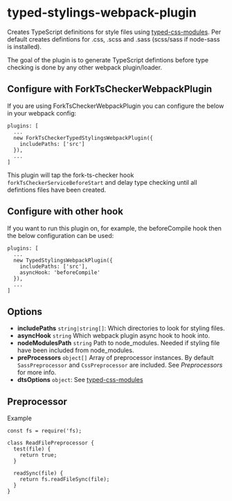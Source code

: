# typed-stylings-webpack-plugin

Creates TypeScript definitions for style files using [typed-css-modules](https://github.com/Quramy/typed-css-modules). Per default creates defintions for .css, .scss and .sass (scss/sass if node-sass is installed).

The goal of the plugin is to generate TypeScript defintions before type checking is done by any other webpack plugin/loader.

## Configure with ForkTsCheckerWebpackPlugin

If you are using ForkTsCheckerWebpackPlugin you can configure the below in your webpack config:

```
plugins: [
  ...
  new ForkTsCheckerTypedStylingsWebpackPlugin({
    includePaths: ['src']
  }),
  ...
]
```

This plugin will tap the fork-ts-checker hook `forkTsCheckerServiceBeforeStart` and delay type checking until all defintions files have been created.

## Configure with other hook

If you want to run this plugin on, for example, the beforeCompile hook then the below configuration can be used:

```
plugins: [
  ...
  new TypedStylingsWebpackPlugin({
    includePaths: ['src'],
    asyncHook: 'beforeCompile'
  }),
  ...
]
```

## Options

- **includePaths** `string|string[]`:
  Which directories to look for styling files.
- **asyncHook** `string`
  Which webpack plugin async hook to hook into.
- **nodeModulesPath** `string`
  Path to node_modules. Needed if styling file have been included from node_modules.
- **preProcessors** `object[]`
  Array of preprocessor instances. By default `SassPreprocessor` and `CssPreprocessor` are included. See _Preprocessors_ for more info.
- **dtsOptions** `object`:
  See [typed-css-modules](https://github.com/Quramy/typed-css-modules)

## Preprocessor

Example

```
const fs = require('fs);

class ReadFilePreprocessor {
  test(file) {
    return true;
  }

  readSync(file) {
    return fs.readFileSync(file);
  }
}
```
